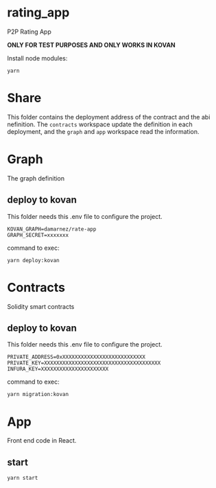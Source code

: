 # rating_app

P2P Rating App 

**ONLY FOR TEST PURPOSES AND ONLY WORKS IN KOVAN**

Install node modules:

```
yarn
```


# Share

This folder contains the deployment address of the contract and the abi nefinition.
The `contracts` workspace update the definition in each deployment, and the `graph` and `app` workspace read the information.

# Graph

The graph definition

## deploy to kovan

This folder needs this .env file to configure the project.

```
KOVAN_GRAPH=damarnez/rate-app
GRAPH_SECRET=xxxxxxx
```
command to exec:

```
yarn deploy:kovan
```

# Contracts

Solidity smart contracts

## deploy to kovan

This folder needs this .env file to configure the project.

```
PRIVATE_ADDRESS=0xXXXXXXXXXXXXXXXXXXXXXXXXXXX 
PRIVATE_KEY=XXXXXXXXXXXXXXXXXXXXXXXXXXXXXXXXXXXXXX 
INFURA_KEY=XXXXXXXXXXXXXXXXXXXXXX
```

command to exec:

```
yarn migration:kovan
```

# App

Front end code in React.

## start

```
yarn start
```
